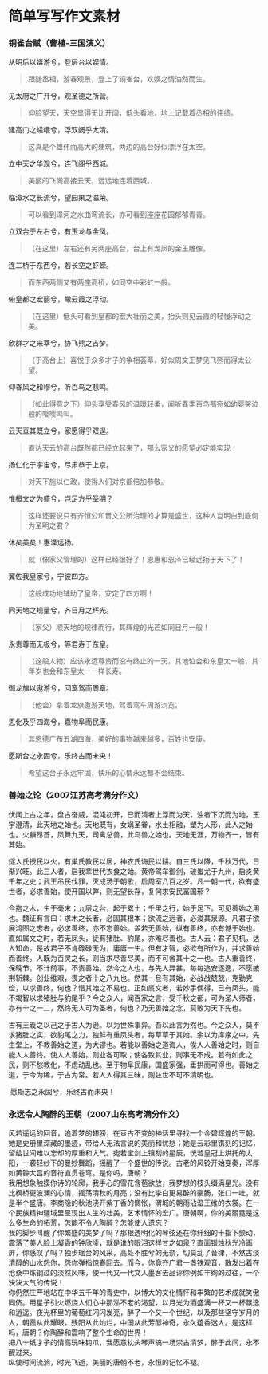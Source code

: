 # 简单写写作文素材

### 铜雀台赋（曹植-三国演义）

从明后以嬉游兮，登层台以娱情。
> 跟随丞相，游春观景，登上了铜雀台，欢娱之情油然而生。

见太府之广开兮，观圣德之所营。
> 仰脸望天，天空显得无比开阔，低头看地，地上记载着丞相的伟绩。

建高门之嵯峨兮，浮双阙乎太清。
> 这真是个雄伟而高大的建筑，两边的高台好似漂浮在太空。

立中天之华观兮，连飞阁乎西城。
> 美丽的飞阁高接云天，远远地连着西城。

临漳水之长流兮，望园果之滋荣。
> 可以看到漳河之水曲弯流长，亦可看到座座花园郁郁青青。

立双台于左右兮，有玉龙与金凤。
> （在这里）左右还有另两座高台，台上有龙凤的金玉雕像。

连二桥于东西兮，若长空之虾蝾。
> 而东西两侧又有两座高桥，如同空中彩虹一般。

俯皇都之宏丽兮，瞰云霞之浮动。
> （在这里）低头可看到皇都的宏大壮丽之美，抬头则见云霞的轻慢浮动之美。

欣群才之来萃兮，协飞熊之吉梦。
> （于高台上）喜悦于众多才子的争相荟萃，好似周文王梦见飞熊而得太公望。

仰春风之和穆兮，听百鸟之悲鸣。
> （如此得意之下）仰头享受春风的温暖轻柔，闻听春季百鸟那宛如幼婴哭泣般的嘤嘤鸣叫。

云天亘其既立兮，家愿得乎双逞。
> 直达天云的高台既然都已经立起来了，那么家父的愿望必定能实现！

扬仁化于宇宙兮，尽肃恭于上京。
> 对天下施以仁政，使得人们对京都倍加恭敬。

惟桓文之为盛兮，岂足方乎圣明？
> 这样还要说只有齐恒公和晋文公所治理的才算是盛世，这种人岂明白到底何为圣明之君？

休矣美矣！惠泽远扬。
> 就（像家父管理的）这样已经很好了！恩惠和恩泽已经远扬于天下了！

翼佐我皇家兮，宁彼四方。
> 这般成功地辅助了皇帝，安定了四方啊！

同天地之规量兮，齐日月之辉光。
> （家父）顺天地的规律而行，其辉煌的光芒如同日月一般！

永贵尊而无极兮，等君寿于东皇。
> （这般人物）应该永远尊贵而没有终止的一天，其地位会和东皇太一般，其年岁也会和东皇太一一样长寿。

御龙旗以遨游兮，回鸾驾而周章。
> （他会）拿着龙旗遨游天地，驾着鸾车周游浏览。

恩化及乎四海兮，嘉物阜而民康。
> 其恩德广布五湖四海，美好的事物越来越多，百姓也安康。

愿斯台之永固兮，乐终古而未央！
> 希望这台子永远牢固，快乐的心情永远都不会结束。



### 善始之论（2007江苏高考满分作文）

​	伏闻上古之年，盘古奋威，混沌初开，已而清者上浮而为天，浊者下沉而为地，玉宇澄清，此天地之始也。天地既有，女娲圣眷，水土相融，塑为人形，此人之始也。火麟昂首，凤舞九天，司禽总兽，此鸟兽之始也。天地无涯，万物齐一，皆有其始。

​	燧人氏授民以火，有巢氏教民以居，神农氏诲民以耕。自三氏以降，千秋万代，日渐兴旺。此三人者，启我辈世代衣食之始。黄帝驾车御剑，破蚩尤于九州，启炎黄千年之史；武王吊民伐罪，灭成汤于朝歌，启周室八百之岁。凡一朝一代，欲有盛世者，必求善始，使开国以弊，则无望长存，复何求安民富国邪？

​	合抱之木，生于毫末；九层之台，起于累土；千里之行，始于足下。可见善始之用也。魏征有言曰：求木之长者，必固其根本；欲流之远者，必浚其泉源。凡君子欲展鸿图之志者，必求善终，亦不忘善始。盖若无善始，纵有善终，亦有憾于始也。直如属文之时，若无凤头，徒有猪肚、豹尾，亦难尽善也。古人云：君子见机，达人知命。是故君子不肯碌碌无为，庸庸一生。但有才智，必欲有所作为，并求善始而善终。人既为百灵之长，则当求尽善尽美，而不可舍其十之一也。古人重善终，保晚节，不计前事，不责善始。然今之人也，与先人异甚，每每追安逐逸，不愿披荆斩棘。创业维艰，畏之者十之八九也。然其一旦有其始，必战战兢兢，克勤克俭，以求善终，何也？惜其始之不易也。正如属文者，若妙手偶得，已有凤头，能不竭智以求猪肚与豹尾乎？今之众人，闻百家之言，受千秋之都，可为圣人师者，亦有十之一二，然终无人可为圣者，何也？乃无善始之念，莫敢为天下先也。

​	古有王羲之以己之于古人为逊。以为世殊事异。吾以此言为然也。今之众人，莫不求猪肚之实，欲豹尾之力，独鲜有重凤头者，每草草于其始。余以为庠序之中，先生堂上，不教善始之道，为大谬也。若能以善始之道诲人，俟人人善始之时，则自能人人善终。使人人善始，则业各可取；使各致其业，则事无不成。若有如此之民，则不愁教化，不虑动乱也。至于物阜民康，国盛家强，垂拱而可得也。善始之道，于今为稀，于古为常。若人人得其三昧，则兹世不可不清明也。

​	愿斯志之永固兮，乐终古而未央！



### 永远令人陶醉的王朝（2007山东高考满分作文）

​	风若遥远的回音，追着梦的翅膀，在亘古不变的神话里寻找一个金碧辉煌的王朝。她是史册里深藏的墨迹，带给人无法言说的美丽和忧愁；她是云彩里镌刻的记忆，留给世间难以忘却的厚重和大气。宛若宝剑上镶刻的星辰，恍若皇冠上烘托的太阳，一袭轻纱下的曼妙舞蹈，摇醒了一个盛世的传说。古老的风铃开始变奏，浑厚如黄钟大吕的音符直贯苍穹。是你吗，唐朝？
​	
​	我用想象触摸你诗的轮廓，我手心的雪花含苞欲放，我梦想的枝头缀满星光。没有比枫桥更波澜的心情，摇荡清秋的月亮；没有比李白更易醉的豪肠，张口一吐，就是半个盛唐。李商隐的秋池浇开紫丁香的惆怅，渭城的朝雨沾湿王维的衣裳。在一个民族精神疆域里呈现出人生的壮美，艺术情怀的宏广。唐朝啊，你的美丽竟是这么多生命的拓荒，怎能不令人陶醉？怎能使人遗忘？
​	
​	我的脚步叫醒了你繁盛的美梦了吗？那根透明化的琴弦还在你纤细的十指下颤动，震落了美人脸上凝香的钟欣凌，就是谁的眼泪这样甘之如泉？直面银烛秋光冷画屏，你感叹了吗？独步瑶台的风采，高处不胜兮的无奈，切莫乱了音律，不然古淡清醇的山水怨你，怨你弹指惊春回去。而今，你竟齐广君一盏铁观音，散发出着在沧桑中炼钢过的淡然风味，使一代又一代文人墨客去品评你例如丰绚的过往，一个泱泱大气的传说！
​	
​	你仍然庄严地站在中华五千年的青史中，以博大的文化情怀和丰繁的艺术成就笑傲同侪。用星子引火燃烧人们心中那泓不老的渴望，以月光为酒盛满一杯又一杯飘逸和逍遥。夜光杯里的葡萄红闪闪发亮，醉了一个又一个世纪，以及那些坚守岁月的人，朝霞从此耀眼，残阳从此灿烂，中国从此芳醇神奇，永久蕴香迷人。是这样吗，唐朝？你陶醉和震响了整个生命的世界！
​	
​	把八十纸才子的情高玩味钩爪，我愿意枕头琴声搞一场崇古清梦，醉于此间，永不醒过来。
​	
​	纵使时间流淌，时光飞逝，美丽的唐朝不老，永恒的记忆不褪。